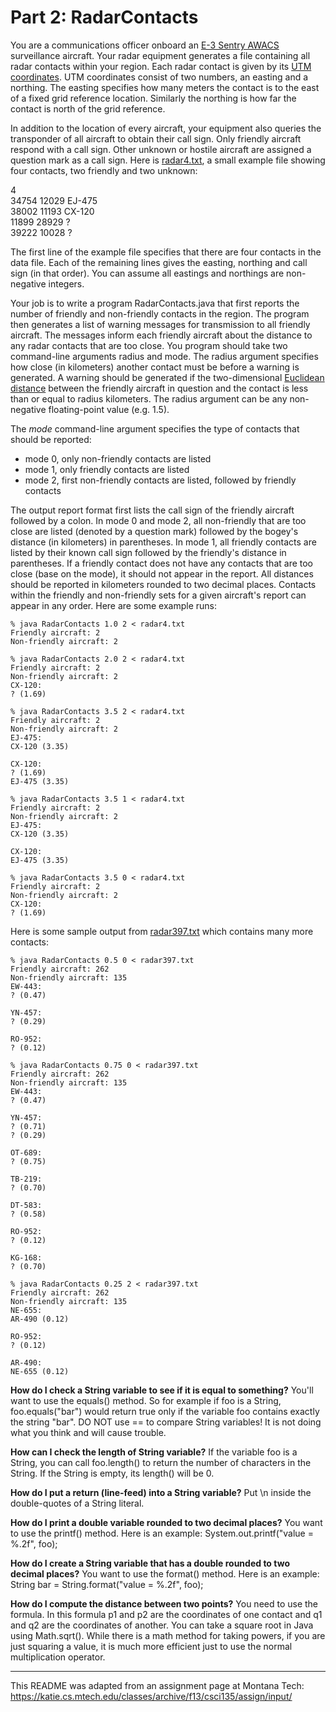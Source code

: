 # Part 2: RadarContacts			

You are a communications officer onboard an [E-3 Sentry AWACS](http://en.wikipedia.org/wiki/Boeing_E-3_Sentry) surveillance aircraft. Your radar equipment generates a file containing all radar contacts within your region. Each radar contact is given by its [UTM coordinates](http://en.wikipedia.org/wiki/Universal_Transverse_Mercator_coordinate_system). UTM coordinates consist of two numbers, an easting and a northing. The easting specifies how many meters the contact is to the east of a fixed grid reference location. Similarly the northing is how far the contact is north of the grid reference.  

In addition to the location of every aircraft, your equipment also queries the transponder of all aircraft to obtain their call sign. Only friendly aircraft respond with a call sign. Other unknown or hostile aircraft are assigned a question mark as a call sign. Here is [radar4.txt](radar4.txt), a small example file showing four contacts, two friendly and two unknown:  

4  
34754 12029 EJ-475  
38002 11193 CX-120  
11899 28929 ?  
39222 10028 ?  

The first line of the example file specifies that there are four contacts in the data file. Each of the remaining lines gives the easting, northing and call sign (in that order). You can assume all eastings and northings are non-negative integers.  

Your job is to write a program RadarContacts.java that first reports the number of friendly and non-friendly contacts in the region. The program then generates a list of warning messages for transmission to all friendly aircraft. The messages inform each friendly aircraft about the distance to any radar contacts that are too close. You program should take two command-line arguments radius and mode. The radius argument specifies how close (in kilometers) another contact must be before a warning is generated. A warning should be generated if the two-dimensional [Euclidean distance](http://en.wikipedia.org/wiki/Euclidean_distance) between the friendly aircraft in question and the contact is less than or equal to radius kilometers. The radius argument can be any non-negative floating-point value (e.g. 1.5).  

The *mode* command-line argument specifies the type of contacts that should be reported:  
* mode 0, only non-friendly contacts are listed  
* mode 1, only friendly contacts are listed  
* mode 2, first non-friendly contacts are listed, followed by friendly contacts  

The output report format first lists the call sign of the friendly aircraft followed by a colon. In mode 0 and mode 2, all non-friendly that are too close are listed (denoted by a question mark) followed by the bogey's distance (in kilometers) in parentheses. In mode 1, all friendly contacts are listed by their known call sign followed by the friendly's distance in parentheses. If a friendly contact does not have any contacts that are too close (base on the mode), it should not appear in the report. All distances should be reported in kilometers rounded to two decimal places. Contacts within the friendly and non-friendly sets for a given aircraft's report can appear in any order. Here are some example runs:  

```console
% java RadarContacts 1.0 2 < radar4.txt  
Friendly aircraft: 2  
Non-friendly aircraft: 2  
```
```console
% java RadarContacts 2.0 2 < radar4.txt  
Friendly aircraft: 2  
Non-friendly aircraft: 2  
CX-120:  
? (1.69)  
```

```console
% java RadarContacts 3.5 2 < radar4.txt  
Friendly aircraft: 2  
Non-friendly aircraft: 2  
EJ-475:  
CX-120 (3.35)  

CX-120:  
? (1.69)  
EJ-475 (3.35)  
```

```console
% java RadarContacts 3.5 1 < radar4.txt  
Friendly aircraft: 2  
Non-friendly aircraft: 2  
EJ-475:  
CX-120 (3.35)  

CX-120:  
EJ-475 (3.35)  
```

```console
% java RadarContacts 3.5 0 < radar4.txt  
Friendly aircraft: 2  
Non-friendly aircraft: 2  
CX-120:  
? (1.69)  
```

Here is some sample output from [radar397.txt](radar397.txt) which contains many more contacts:  

```console
% java RadarContacts 0.5 0 < radar397.txt  
Friendly aircraft: 262  
Non-friendly aircraft: 135  
EW-443:  
? (0.47)  

YN-457:  
? (0.29)  

RO-952:  
? (0.12)  
```

```console
% java RadarContacts 0.75 0 < radar397.txt  
Friendly aircraft: 262  
Non-friendly aircraft: 135  
EW-443:  
? (0.47)  

YN-457:  
? (0.71)  
? (0.29)  

OT-689:  
? (0.75)  

TB-219:  
? (0.70)  

DT-583:  
? (0.58)  

RO-952:  
? (0.12)  

KG-168:  
? (0.70)  
```

```console
% java RadarContacts 0.25 2 < radar397.txt  
Friendly aircraft: 262  
Non-friendly aircraft: 135  
NE-655:  
AR-490 (0.12)  

RO-952:  
? (0.12)  

AR-490:  
NE-655 (0.12)  
```

**How do I check a String variable to see if it is equal to something?** You'll want to use the equals() method. So for example if foo is a String, foo.equals("bar") would return true only if the variable foo contains exactly the string "bar". DO NOT use == to compare String variables! It is not doing what you think and will cause trouble.  

**How can I check the length of String variable?** If the variable foo is a String, you can call foo.length() to return the number of characters in the String. If the String is empty, its length() will be 0.  

**How do I put a return (line-feed) into a String variable?** Put \n inside the double-quotes of a String literal.  

**How do I print a double variable rounded to two decimal places?** You want to use the printf() method. Here is an example: System.out.printf("value = %.2f", foo);  

**How do I create a String variable that has a double rounded to two decimal places?** You want to use the format() method. Here is an example: String bar = String.format("value = %.2f", foo);  

**How do I compute the distance between two points?** You need to use the formula. In this formula p1 and p2 are the coordinates of one contact and q1 and q2 are the coordinates of another. You can take a square root in Java using Math.sqrt(). While there is a math method for taking powers, if you are just squaring a value, it is much more efficient just to use the normal multiplication operator.

---

This README was adapted from an assignment page at Montana Tech: https://katie.cs.mtech.edu/classes/archive/f13/csci135/assign/input/
